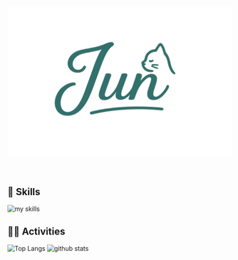 <!-- 2. プロフィールや連絡先を変更 -->

## <img src="photos/jun-eg.png">

<br>

## 🌱 Skills

<img alt="my skills" src="https://skillicons.dev/icons?theme=dark&perline=7&i=html,css,js,ts,react,next,python,docker" />
<br>

<!-- 4. GitHub usernameを変更, 2箇所 -->
<!-- ライトモート：theme=light, ダークモート：theme=vue-dark  -->

## 🏃‍♀️ Activities

<div align="left"> 
  <img alt="Top Langs" height="170px" src="https://github-readme-stats.vercel.app/api?username=jun-eg&theme=vue-dark&layout=compact" />
  <img alt="github stats" height="170px" src="https://github-readme-stats.vercel.app/api/top-langs/?username=jun-eg&theme=vue-dark&layout=compact" />
</div>
